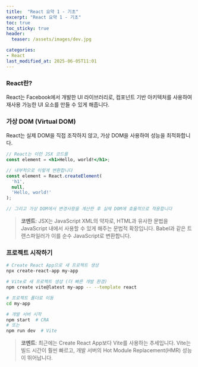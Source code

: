 ```yaml
---
title:  "React 요약 1 - 기초"
excerpt: "React 요약 1 - 기초"
toc: true
toc_sticky: true
header:
  teaser: /assets/images/dev.jpg

categories:
- React
last_modified_at: 2025-06-05T11:01
---
```


### React란?
React는 Facebook에서 개발한 UI 라이브러리로, 컴포넌트 기반 아키텍처를 사용하여 재사용 가능한 UI 요소를 만들 수 있게 해줍니다.

### 가상 DOM (Virtual DOM)
React는 실제 DOM을 직접 조작하지 않고, 가상 DOM을 사용하여 성능을 최적화합니다.

```jsx
// React는 이런 JSX 코드를
const element = <h1>Hello, world!</h1>;

// 내부적으로 이렇게 변환합니다
const element = React.createElement(
  'h1',
  null,
  'Hello, world!'
);

// 그리고 가상 DOM에서 변경사항을 계산한 후 실제 DOM에 효율적으로 적용합니다
```

> **코멘트**: JSX는 JavaScript XML의 약자로, HTML과 유사한 문법을 JavaScript 내에서 사용할 수 있게 해주는 문법적 확장입니다. Babel과 같은 트랜스파일러가 이를 순수 JavaScript로 변환합니다.

### 프로젝트 시작하기

```bash
# Create React App으로 새 프로젝트 생성
npx create-react-app my-app

# Vite로 새 프로젝트 생성 (더 빠른 개발 환경)
npm create vite@latest my-app -- --template react

# 프로젝트 폴더로 이동
cd my-app

# 개발 서버 시작
npm start  # CRA
# 또는
npm run dev  # Vite
```

> **코멘트**: 최근에는 Create React App보다 Vite를 사용하는 추세입니다. Vite는 빌드 시간이 훨씬 빠르고, 개발 서버의 Hot Module Replacement(HMR) 성능이 뛰어납니다.